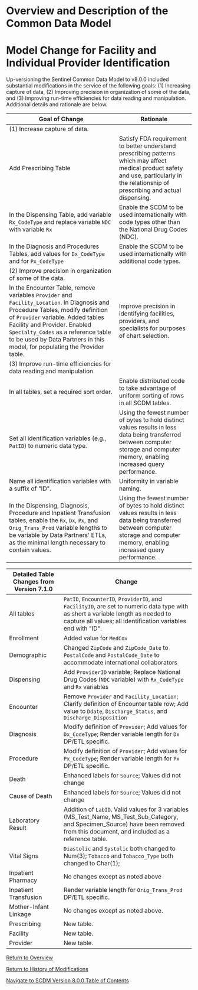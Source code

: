 
# Overview and Description of the Common Data Model

# Model Change for Facility and Individual Provider Identification

Up-versioning the Sentinel Common Data Model to v8.0.0 included substantial modifications in the service of the following goals: (1) Increasing capture of data, (2) Improving precision in organization of some of the data, and (3) Improving run-time efficiencies for data reading and manipulation.
Additional details and rationale are below.

|Goal of Change|Rationale|
|--------|--------|
|(1) Increase capture of data.|
|Add Prescribing Table|Satisfy FDA requirement to better understand prescribing patterns which may affect medical product safety and use, particularly in the relationship of prescribing and actual dispensing.|
|In the Dispensing Table, add variable `Rx_CodeType` and replace variable `NDC` with variable `Rx`|Enable the SCDM to be used internationally with code types other than the National Drug Codes (NDC).|
|In the Diagnosis and Procedures Tables, add values for `Dx_CodeType` and for `Px_CodeType`|Enable the SCDM to be used internationally with additional code types.|
|(2)  Improve precision in organization of some of the data.|
|In the Encounter Table, remove variables `Provider` and `Facility_Location`. In Diagnosis and Procedure Tables, modify definition of `Provider` variable. Added tables Facility and Provider. Enabled `Specialty_Codes` as a reference table to be used by Data Partners in this model, for populating the Provider table.|Improve precision in identifying facilities, providers, and specialists for purposes of chart selection.|
|(3) Improve run-time efficiencies for data reading and manipulation.|
|In all tables, set a required sort order.|Enable distributed code to take advantage of uniform sorting of rows in all SCDM tables.|
|Set all identification variables (e.g., `PatID`) to numeric data type.|Using the fewest number of bytes to hold distinct values results in less data being transferred between computer storage and computer memory, enabling increased query performance.|
|Name all identification variables with a suffix of "ID".|Uniformity in variable naming.|
|In the Dispensing, Diagnosis, Procedure and Inpatient Transfusion tables, enable the `Rx`, `Dx`, `Px`, and `Orig_Trans_Prod` variable lengths to be variable by Data Partners' ETLs, as the minimal length necessary to contain values.|Using the fewest number of bytes to hold distinct values results in less data being transferred between computer storage and computer memory, enabling increased query performance.|

|Detailed Table Changes from Version 7.1.0|Change|
|--------|--------|
|All tables|`PatID`, `EncounterID`, `ProviderID`, and `FacilityID`, are set to numeric data type with as short a variable length as needed to capture all values; all identification variables end with "ID".|
|Enrollment|Added value for `MedCov`|
|Demographic|Changed `ZipCode` and `ZipCode_Date` to `PostalCode` and `PostalCode_Date` to accommodate international collaborators|
|Dispensing|Add `ProviderID` variable; Replace National Drug Codes (`NDC` variable) with `Rx_CodeType` and `Rx` variables|
|Encounter|Remove `Provider` and `Facility_Location`; Clarify definition of Encounter table row; Add value to `Ddate`, `Discharge_Status`, and `Discharge_Disposition`|
|Diagnosis|Modify definition of `Provider`; Add values for `Dx_CodeType`; Render variable length for `Dx` DP/ETL specific.|
|Procedure|Modify definition of `Provider`; Add values for `Px_CodeType`; Render variable length for `Px` DP/ETL specific.|
|Death|Enhanced labels for `Source`; Values did not change|
|Cause of Death|Enhanced labels for `Source`; Values did not change|
|Laboratory Result| Addition of `LabID`. Valid values for 3 variables (MS_Test_Name, MS_Test_Sub_Category, and Specimen_Source) have been removed from this document, and included as a reference table.|
|Vital Signs|`Diastolic` and `Systolic` both changed to Num(3); `Tobacco` and `Tobacco_Type` both changed to Char(1);
|Inpatient Pharmacy|No changes except as noted above|
|Inpatient Transfusion|Render variable length for `Orig_Trans_Prod` DP/ETL specific.|
|Mother-Infant Linkage|No changes except as noted above.|
|Prescribing|New table.|
|Facility|New table.|
|Provider|New table.|

[Return to Overview](800_01FM_overview.md)

[Return to History of Modifications](800_03FM_history-of-modifications.md)

[Navigate to SCDM Version 8.0.0 Table of Contents](800_00FM_atoc_scdm.md)
